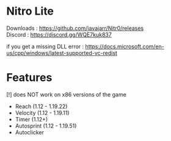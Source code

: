 # Nitro Lite
Downloads   : https://github.com/javajarr/Nitr0/releases  
Discord     : https://discord.gg/WQE7kuk837  

if you get a missing DLL error : https://docs.microsoft.com/en-us/cpp/windows/latest-supported-vc-redist

# Features
[!] does NOT work on x86 versions of the game

- Reach      (1.12 - 1.19.22)
- Velocity   (1.12 - 1.19.11)
- Timer      (1.12+)
- Autosprint (1.12 - 1.19.51)
- Autoclicker
